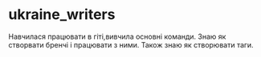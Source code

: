 # ukraine_writers
Навчилася працювати в гіті,вивчила основні команди. Знаю як створвати бренчі і працювати з ними. Також знаю як створювати таги. 
